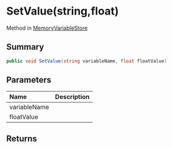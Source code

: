 # SetValue(string,float)

Method in [MemoryVariableStore](/api/csharp/yarn.memoryvariablestore.md)

## Summary



```csharp
public void SetValue(string variableName, float floatValue)
```

## Parameters

|Name|Description|
|:---|:---|
|variableName||
|floatValue||

## Returns




